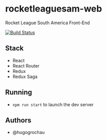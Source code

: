 # rocketleaguesam-web
Rocket League South America Front-End

[![Build Status](https://travis-ci.org/hugogrochau/rocketleaguesam-web.svg?branch=master)](https://travis-ci.org/hugogrochau/rocketleaguesam-web)

## Stack
* React
* React Router
* Redux
* Redux Saga

## Running
* `npm run start` to launch the dev server 

## Authors
* @hugogrochau
